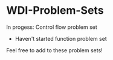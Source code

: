 WDI-Problem-Sets
================

In progess: Control flow problem set
- Haven't started function problem set


Feel free to add to these problem sets!
